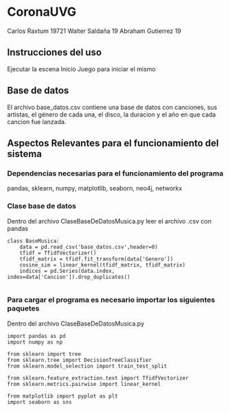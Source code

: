# CoronaUVG
Carlos Raxtum 19721
Walter Saldaña 19
Abraham Gutierrez 19

## Instrucciones del uso
Ejecutar la escena Inicio Juego para iniciar el mismo

## Base de datos
El archivo base_datos.csv contiene una base de datos con canciones, sus artistas, el género de cada una, el disco,
la duracion y el año en que cada cancion fue lanzada.

## Aspectos Relevantes para el funcionamiento del sistema
### Dependencias necesarias para el funcionamiento del programa
pandas, sklearn, numpy, matplotlib, seaborn, neo4j, networkx

### Clase base de datos
Dentro del archivo ClaseBaseDeDatosMusica.py leer el archivo .csv con pandas
```
class BaseMusica:
    data = pd.read_csv('base_datos.csv',header=0)
    tfidf = TfidfVectorizer()
    tfidf_matrix = tfidf.fit_transform(data['Genero'])
    cosine_sim = linear_kernel(tfidf_matrix, tfidf_matrix)
    indices = pd.Series(data.index, index=data['Cancion']).drop_duplicates()
    
```
### Para cargar el programa es necesario importar los siguientes paquetes
Dentro del archivo ClaseBaseDeDatosMusica.py
```
import pandas as pd 
import numpy as np  

from sklearn import tree
from sklearn.tree import DecisionTreeClassifier
from sklearn.model_selection import train_test_split

from sklearn.feature_extraction.text import TfidfVectorizer
from sklearn.metrics.pairwise import linear_kernel

from matplotlib import pyplot as plt
import seaborn as sns
    
```
